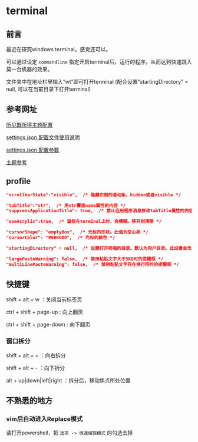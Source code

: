 # terminal

## 前言

最近在研究windows terminal，感觉还可以。

可以通过设定 `commandline` 指定开启terminal后，运行的程序，从而达到快速跳入莫一台机器的效果。

文件夹中在地址栏里输入“wt”即可打开terminal (配合设置"startingDirectory" = null, 可以在当前目录下打开terminal)

## 参考网址

[所见既所得主题配置](https://terminal.sexy/)

[settings.json 配置文件使用说明](https://github.com/microsoft/terminal/blob/master/doc/user-docs/UsingJsonSettings.md)

[settings.json 配置参数](https://github.com/microsoft/terminal/blob/master/doc/cascadia/SettingsSchema.md)

[主题参考](https://github.com/mbadolato/iTerm2-Color-Schemes/tree/master/windowsterminal)

## profile

``` json
"scrollbarState":"visible",  /* 隐藏右侧的滚动条，hidden或者visible */

"tabTitle":"str",  /* 用str覆盖name属性的内容 */
"suppressApplicationTitle": true,  /* 禁止应用程序消息修改tabTitle属性的内容 */

"useAcrylic":true,  /* 鼠标在terminal上时，会模糊。移开则清晰 */

"cursorShape": "emptyBox",  /* 光标的形状。此值为空心状 */
"cursorColor": "#000000",  /* 光标的颜色 */

"startingDirectory" = null,  /* 设置打开终端的目录。默认为用户目录。此设置会改为当前目录打开终端 */

"largePasteWarning": false,  /* 禁用粘贴文字大于5KB时的提醒框 */
"multiLinePasteWarning": false,  /* 禁用粘贴文字存在换行符时的提醒框 */
```

## 快捷键

shift + alt + w ：关闭当前标签页

ctrl + shift + page-up : 向上翻页

ctrl + shift + page-down : 向下翻页

### 窗口拆分

shift + alt + + ：向右拆分

shift + alt + - ：向下拆分

alt + up|down|left|right ：拆分后，移动焦点所处位置

## 不熟悉的地方

### vim后自动进入Replace模式

请打开powershell，把 `选项 -> 快速编辑模式` 的勾选去掉